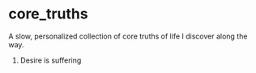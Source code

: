 # core_truths
A slow, personalized collection of core truths of life I discover along the way.

1. Desire is suffering
